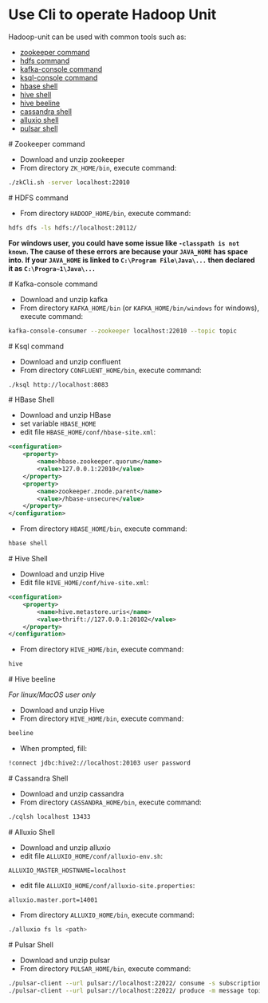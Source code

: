 # Use Cli to operate Hadoop Unit

Hadoop-unit can be used with common tools such as:

* [zookeeper command](#zk-command)
* [hdfs command](#hdfs-command)
* [kafka-console command](#kafka-console-command)
* [ksql-console command](#ksql-command)
* [hbase shell](#hbase-shell)
* [hive shell](#hive-shell)
* [hive beeline](#hive-beeline)
* [cassandra shell](#cassandra-shell)
* [alluxio shell](#alluxio-shell)
* [pulsar shell](#pulsar-shell)

<div id="zk-command"/>
# Zookeeper command

* Download and unzip zookeeper
* From directory `ZK_HOME/bin`, execute command:

```bash
./zkCli.sh -server localhost:22010
```



<div id="hdfs-command"/>
# HDFS command

* From directory `HADOOP_HOME/bin`, execute command:

```bash
hdfs dfs -ls hdfs://localhost:20112/
```

**For windows user, you could have some issue like `-classpath is not known`. The cause of these errors are because your `JAVA_HOME` has space into. If your `JAVA_HOME` is linked to `C:\Program File\Java\...` then declared it as `C:\Progra~1\Java\...`**

<div id="kafka-console-command"/>
# Kafka-console command

* Download and unzip kafka
* From directory `KAFKA_HOME/bin` (or `KAFKA_HOME/bin/windows` for windows), execute command:

```bash
kafka-console-consumer --zookeeper localhost:22010 --topic topic
```

<div id="ksql-command"/>
# Ksql command

* Download and unzip confluent
* From directory `CONFLUENT_HOME/bin`, execute command:

```bash
./ksql http://localhost:8083
```

<div id="hbase-shell"/>
# HBase Shell

* Download and unzip HBase
* set variable `HBASE_HOME`
* edit file `HBASE_HOME/conf/hbase-site.xml`:

```xml
<configuration>
	<property>
		<name>hbase.zookeeper.quorum</name>
		<value>127.0.0.1:22010</value>
	</property>
	<property>
		<name>zookeeper.znode.parent</name>
		<value>/hbase-unsecure</value>
	</property>
</configuration>
```

* From directory `HBASE_HOME/bin`, execute command:

```bash
hbase shell
```

<div id="hive-shell"/>
# Hive Shell

* Download and unzip Hive
* Edit file `HIVE_HOME/conf/hive-site.xml`:

```xml
<configuration>
	<property>
		<name>hive.metastore.uris</name>
		<value>thrift://127.0.0.1:20102</value>
	</property>
</configuration>
```

* From directory `HIVE_HOME/bin`, execute command:

```bash
hive
```
<div id="hive-beeline"/>
# Hive beeline

*For linux/MacOS user only*

* Download and unzip Hive
* From directory `HIVE_HOME/bin`, execute command:

```bash
beeline
```
* When prompted, fill:

```bash
!connect jdbc:hive2://localhost:20103 user password
```

<div id="cassandra-shell"/>
# Cassandra Shell

* Download and unzip cassandra
* From directory `CASSANDRA_HOME/bin`, execute command:

```bash
./cqlsh localhost 13433
```

<div id="alluxio-shell"/>
# Alluxio Shell

* Download and unzip alluxio
* edit file `ALLUXIO_HOME/conf/alluxio-env.sh`:

```properties
ALLUXIO_MASTER_HOSTNAME=localhost
```

* edit file `ALLUXIO_HOME/conf/alluxio-site.properties`:

```properties
alluxio.master.port=14001
```

* From directory `ALLUXIO_HOME/bin`, execute command:

```bash
./alluxio fs ls <path>
```

<div id="pulsar-shell"/>
# Pulsar Shell

* Download and unzip pulsar
* From directory `PULSAR_HOME/bin`, execute command:

```bash
./pulsar-client --url pulsar://localhost:22022/ consume -s subscriptionName topic
./pulsar-client --url pulsar://localhost:22022/ produce -m message topic
```
